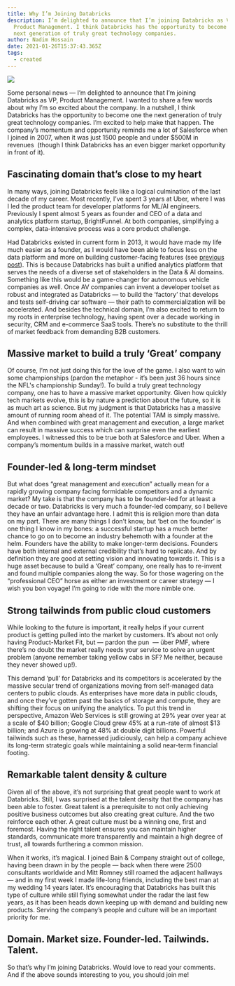 ```yaml
---
title: Why I’m Joining Databricks
description: I’m delighted to announce that I’m joining Databricks as VP,
  Product Management. I think Databricks has the opportunity to become one the
  next generation of truly great technology companies.
author: Nadim Hossain
date: 2021-01-26T15:37:43.365Z
tags:
  - created
---
```

![](https://lh6.googleusercontent.com/kO3XLAHOUr4c9eq0GLFRBJM0bYFYFl1Ant08T8WqLhrszrrxEaqqBXMGrIZyGglqsPXAicZVq3-ZSOlOQAhwe2lXBfxpIj0wfJMxlKfXtm_76o_5ia3REAv0FpA6qJuLpXBC8qlh)

Some personal news — I’m delighted to announce that I’m joining Databricks as VP, Product Management. I wanted to share a few words about why I’m so excited about the company. In a nutshell, I think Databricks has the opportunity to become one the next generation of truly great technology companies. I’m excited to help make that happen. The company’s momentum and opportunity reminds me a lot of Salesforce when I joined in 2007, when it was just 1500 people and under $500M in revenues  (though I think Databricks has an even bigger market opportunity in front of it).

## Fascinating domain that’s close to my heart 

In many ways, joining Databricks feels like a logical culmination of the last decade of my career. Most recently, I’ve spent 3 years at Uber, where I was I led the product team for developer platforms for ML/AI engineers. Previously I spent almost 5 years as founder and CEO of a data and analytics platform startup, BrightFunnel. At both companies, simplifying a complex, data-intensive process was a core product challenge. 

Had Databricks existed in current form in 2013, it would have made my life much easier as a founder, as I would have been able to focus less on the data platform and more on building customer-facing features (see [previous post](https://www.nadimhossain.com/posts/scaling-the-data-and-analytics-platform-behind-brightfunnel/)). This is because Databricks has built a unified analytics platform that serves the needs of a diverse set of stakeholders in the Data & AI domains. Something like this would be a game-changer for autonomous vehicle companies as well. Once AV companies can invent a developer toolset as robust and integrated as Databricks — to build the ‘factory’ that develops and tests self-driving car software — their path to commercialization will be accelerated. And besides the technical domain, I’m also excited to return to my roots in enterprise technology, having spent over a decade working in security, CRM and e-commerce SaaS tools. There’s no substitute to the thrill of market feedback from demanding B2B customers. 

## Massive market to build a truly ‘Great’ company 

Of course, I’m not just doing this for the love of the game. I also want to win some championships (pardon the metaphor - it’s been just 36 hours since the NFL's championship Sunday!). To build a truly great technology company, one has to have a massive market opportunity. Given how quickly tech markets evolve, this is by nature a prediction about the future, so it is as much art as science. But my judgment is that Databricks has a massive amount of running room ahead of it. The potential TAM is simply massive. And when combined with great management and execution, a large market can result in massive success which can surprise even the earliest employees. I witnessed this to be true both at Salesforce and Uber. When a company’s momentum builds in a massive market, watch out! 

## Founder-led & long-term mindset

But what does “great management and execution” actually mean for a rapidly growing company facing formidable competitors and a dynamic market? My take is that the company has to be founder-led for at least a decade or two. Databricks is very much a founder-led company, so I believe they have an unfair advantage here. I admit this is religion more than data on my part. There are many things I don’t know, but ‘bet on the founder’ is one thing I know in my bones: a successful startup has a much better chance to go on to become an industry behemoth with a founder at the helm. Founders have the ability to make longer-term decisions. Founders have both internal and external credibility that’s hard to replicate. And by definition they are good at setting vision and innovating towards it. This is a huge asset because to build a ‘Great’ company, one really has to re-invent and found multiple companies along the way. So for those wagering on the “professional CEO” horse as either an investment or career strategy — I wish you bon voyage! I’m going to ride with the more nimble one.

## Strong tailwinds from public cloud customers

While looking to the future is important, it really helps if your current product is getting pulled into the market by customers. It’s about not only having Product-Market Fit, but — pardon the pun  — über PMF, where there’s no doubt the market really needs your service to solve an urgent problem (anyone remember taking yellow cabs in SF? Me neither, because they never showed up!). 

This demand ‘pull’ for Databricks and its competitors is accelerated by the massive secular trend of organizations moving from self-managed data centers to public clouds. As enterprises have more data in public clouds, and once they’ve gotten past the basics of storage and compute, they are shifting their focus on unifying the analytics. To put this trend in perspective, Amazon Web Services is still growing at 29% year over year at a scale of $40 billion; Google Cloud grew 45% at a run-rate of almost $13 billion; and Azure is growing at 48% at double digit billions. Powerful tailwinds such as these, harnessed judiciously, can help a company achieve its long-term strategic goals while maintaining a solid near-term financial footing. 

## Remarkable talent density & culture 

Given all of the above, it’s not surprising that great people want to work at Databricks. Still, I was surprised at the talent density that the company has been able to foster. Great talent is a prerequisite to not only achieving positive business outcomes but also creating great culture. And the two reinforce each other. A great culture must be a winning one, first and foremost. Having the right talent ensures you can maintain higher standards, communicate more transparently and maintain a high degree of trust, all towards furthering a common mission. 

When it works, it’s magical. I joined Bain & Company straight out of college, having been drawn in by the people — back when there were 2500 consultants worldwide and Mitt Romney still roamed the adjacent hallways — and in my first week I made life-long friends, including the best man at my wedding 14 years later. It’s encouraging that Databricks has built this type of culture while still flying somewhat under the radar the last few years, as it has been heads down keeping up with demand and building new products. Serving the company’s people and culture will be an important priority for me.

## Domain. Market size. Founder-led. Tailwinds. Talent.

So that’s why I’m joining Databricks. Would love to read your comments. And if the above sounds interesting to you, you should join me!